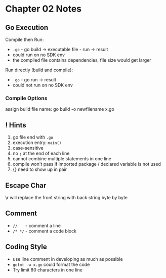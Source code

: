 # Chapter 02 Notes

## Go Execution
Compile then Run: 
- `.go` - go build -> executable file - run -> result 
- could run on no SDK env
- the compiled file contains dependencies, file size would get larger

Run directly (build and compile):
- `.go` - go run -> result
- could not run on no SDK env

### Compile Options

assign build file name: go build -o newfilename x.go

## ! Hints
1. go file end with `.go`
2. execution entry: `main()`
3. case-sensitive
4. no `;` at the end of each line
5. cannot combine multiple statements in one line
6. compile won't pass if imported package / declared variable is not used
7. {} need to show up in pair

## Escape Char

\r will replace the front string with back string byte by byte

## Comment

- `//   `   - comment a line
- `/* */`   - comment a code block

## Coding Style
- use line comment in developing as much as possible  
- `gofmt -w x.go` could format the code
- Try limit 80 characters in one line

## 